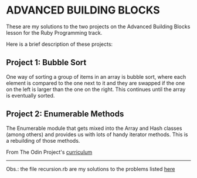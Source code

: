 # ADVANCED BUILDING BLOCKS

These are my solutions to the two projects on the Advanced Building Blocks lesson for the Ruby Programming track.

Here is a brief description of these projects:

## Project 1: Bubble Sort

 One way of sorting a group of items in an array is bubble sort, where each element is compared to the one next to it and they 
 are swapped if the one on the left is larger than the one on the right. This continues until the array is eventually sorted.

## Project 2: Enumerable Methods

The Enumerable module that gets mixed into the Array and Hash classes (among others) and provides us with lots of handy iterator 
methods. This is a rebuilding of those methods.

From The Odin Project's [curriculum](https://www.theodinproject.com/courses/ruby-programming/lessons/advanced-building-blocks)

---
Obs.: the file recursion.rb are my solutions to the problems listed [here](http://www.codequizzes.com/computer-science/beginner/recursion)
